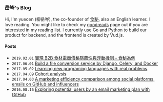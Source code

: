 ### 岳岑's Blog

Hi, I'm yuecen (柳岳岑), the co-founder of [食秘], also an English learner. I love reading. You might like to check my [goodreads] page out if you are interested in my reading list. I currently use Go and Python to build our product for backend, and the frontend is created by Vud.js.

#### Posts

* `2019.02.01` [實現 B2B 食材電商價格隱蔽性與浮動機制 - 食秘為例]
* `2017.06.01` [Build a file conversion service by Django, Celery, and Docker]
* `2017.05.02` [Learning new programing languages with real problems]
* `2017.04.09` [Cohort analysis]
* `2017.04.03` [A marketing efficiency comparison among social platforms, emails on GitHub and influencers]
* `2016.08.16` [Exploring potential users by an email marketing plan with GitHub]

[實現 B2B 食材電商價格隱蔽性與浮動機制 - 食秘為例]:https://github.com/yuecen/yuecen.net/blob/master/blog/20190201.md
[Build a file conversion service by Django, Celery, and Docker]:https://github.com/yuecen/yuecen.net/blob/master/blog/20170601.md
[Learning new programing languages with real problems]:https://github.com/yuecen/yuecen.net/blob/master/blog/20170502.md
[Cohort analysis]:https://github.com/yuecen/yuecen.net/blob/master/blog/20170409.md
[A marketing efficiency comparison among social platforms, emails on GitHub and influencers]:https://github.com/yuecen/yuecen.net/blob/master/blog/20170403.md
[Exploring potential users by an email marketing plan with GitHub]:https://github.com/yuecen/yuecen.net/blob/master/blog/20160816.md
[goodreads]:https://www.goodreads.com/user/show/64142892-yuecen
[食秘]:https://www.foodroute66.com
[食材找找]:https://www.foodroute66.com
